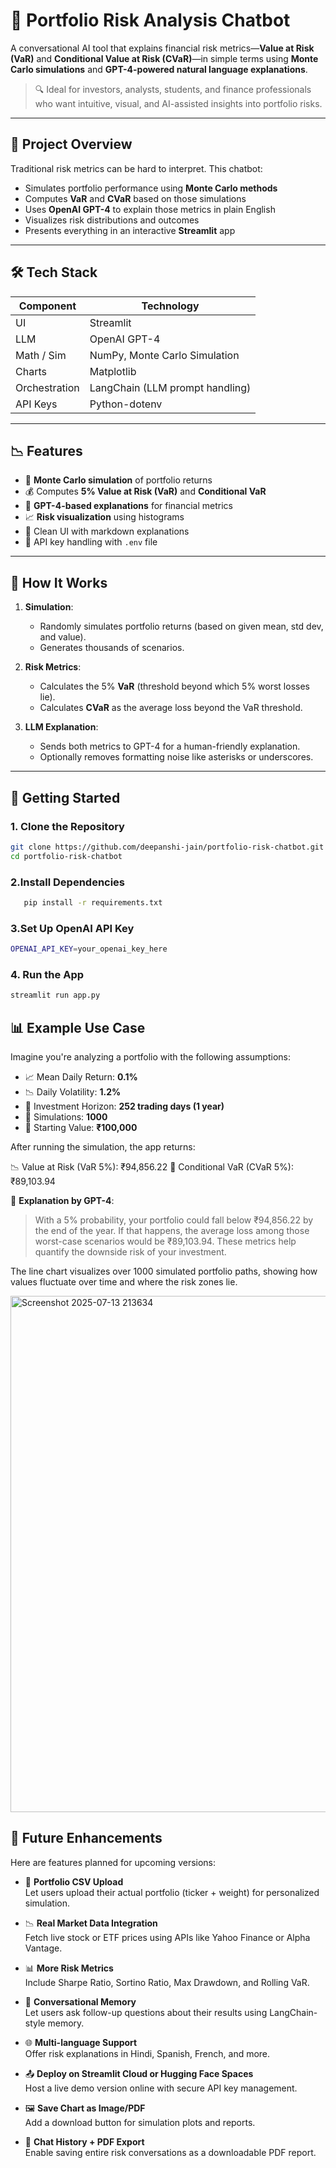 # 💼 Portfolio Risk Analysis Chatbot

A conversational AI tool that explains financial risk metrics—**Value at Risk (VaR)** and **Conditional Value at Risk (CVaR)**—in simple terms using **Monte Carlo simulations** and **GPT-4-powered natural language explanations**.

> 🔍 Ideal for investors, analysts, students, and finance professionals who want intuitive, visual, and AI-assisted insights into portfolio risks.

---

## 🧠 Project Overview

Traditional risk metrics can be hard to interpret. This chatbot:

- Simulates portfolio performance using **Monte Carlo methods**
- Computes **VaR** and **CVaR** based on those simulations
- Uses **OpenAI GPT-4** to explain those metrics in plain English
- Visualizes risk distributions and outcomes
- Presents everything in an interactive **Streamlit** app

---

## 🛠 Tech Stack

| Component     | Technology                       |
|---------------|----------------------------------|
| UI            | Streamlit                        |
| LLM           | OpenAI GPT-4                     |
| Math / Sim    | NumPy, Monte Carlo Simulation    |
| Charts        | Matplotlib                       |
| Orchestration | LangChain (LLM prompt handling)  |
| API Keys      | Python-dotenv                    |

---

## 📉 Features

- 🔢 **Monte Carlo simulation** of portfolio returns
- 💰 Computes **5% Value at Risk (VaR)** and **Conditional VaR**
- 🤖 **GPT-4-based explanations** for financial metrics
- 📈 **Risk visualization** using histograms
- 🧾 Clean UI with markdown explanations
- 🔐 API key handling with `.env` file

---

## 🧪 How It Works

1. **Simulation**:
   - Randomly simulates portfolio returns (based on given mean, std dev, and value).
   - Generates thousands of scenarios.

2. **Risk Metrics**:
   - Calculates the 5% **VaR** (threshold beyond which 5% worst losses lie).
   - Calculates **CVaR** as the average loss beyond the VaR threshold.

3. **LLM Explanation**:
   - Sends both metrics to GPT-4 for a human-friendly explanation.
   - Optionally removes formatting noise like asterisks or underscores.

---

## 🚀 Getting Started

### 1. Clone the Repository

```bash
git clone https://github.com/deepanshi-jain/portfolio-risk-chatbot.git
cd portfolio-risk-chatbot
```
### 2.Install Dependencies
   ```bash
      pip install -r requirements.txt

```
### 3.Set Up OpenAI API Key
```bash
OPENAI_API_KEY=your_openai_key_here
```
### 4.  Run the App
```bash
streamlit run app.py
```



## 📊 Example Use Case

Imagine you're analyzing a portfolio with the following assumptions:

- 📈 Mean Daily Return: **0.1%**
- 📉 Daily Volatility: **1.2%**
- 📆 Investment Horizon: **252 trading days (1 year)**
- 🔁 Simulations: **1000**
- 💼 Starting Value: **₹100,000**

After running the simulation, the app returns:

📉 Value at Risk (VaR 5%): ₹94,856.22
🚨 Conditional VaR (CVaR 5%): ₹89,103.94


💬 **Explanation by GPT-4**:

> With a 5% probability, your portfolio could fall below ₹94,856.22 by the end of the year. If that happens, the average loss among those worst-case scenarios would be ₹89,103.94. These metrics help quantify the downside risk of your investment.

The line chart visualizes over 1000 simulated portfolio paths, showing how values fluctuate over time and where the risk zones lie.

<img width="1580" height="826" alt="Screenshot 2025-07-13 213634" src="https://github.com/user-attachments/assets/6b080bec-73c9-411f-adc4-4e2be86e39ed" />




## 🌱 Future Enhancements

Here are features planned for upcoming versions:

- 📁 **Portfolio CSV Upload**  
  Let users upload their actual portfolio (ticker + weight) for personalized simulation.

- 📉 **Real Market Data Integration**  
  Fetch live stock or ETF prices using APIs like Yahoo Finance or Alpha Vantage.

- 📊 **More Risk Metrics**  
  Include Sharpe Ratio, Sortino Ratio, Max Drawdown, and Rolling VaR.

- 🧠 **Conversational Memory**  
  Let users ask follow-up questions about their results using LangChain-style memory.

- 🌐 **Multi-language Support**  
  Offer risk explanations in Hindi, Spanish, French, and more.

- 📤 **Deploy on Streamlit Cloud or Hugging Face Spaces**  
  Host a live demo version online with secure API key management.

- 🖼️ **Save Chart as Image/PDF**  
  Add a download button for simulation plots and reports.

- 💬 **Chat History + PDF Export**  
  Enable saving entire risk conversations as a downloadable PDF report.





